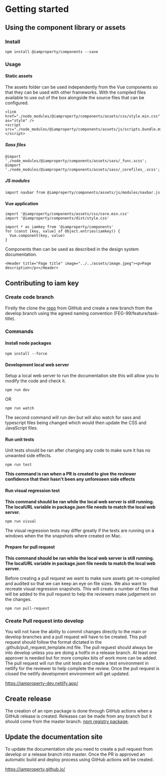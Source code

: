 
# Getting started

## Using the component library or assets

### Install
```
npm install @iamproperty/components --save
```

### Usage

#### Static assets
The assets folder can be used independently from the Vue components so that they can be used with other frameworks. With the compiled files available to use out of the box alongside the source files that can be configured.
```
<link href="./node_modules/@iamproperty/components/assets/css/style.min.css" as="style" />
<script src="./node_modules/@iamproperty/components/assets/js/scripts.bundle.min.js"></script>
```

##### Sass files
```
@import './node_modules/@iamproperty/components/assets/sass/_func.scss';
@import './node_modules/@iamproperty/components/assets/sass/_corefiles_.scss';
```
##### JS modules
```
import navbar from @iamproperty/components/assets/js/modules/navbar.js
```

#### Vue application
```
import '@iamproperty/components/assets/css/core.min.css'
import '@iamproperty/components/dist/style.css'

import * as iamkey from '@iamproperty/components'
for (const [key, value] of Object.entries(iamkey)) {
  Vue.component(key, value)
}
```
Components then can be used as described in the design system documentation.
```
<Header title="Page title" image="../../assets/image.jpeg"><p>Page description</p></Header>
```

## Contributing to iam key

### Create code branch
Firstly the clone the [repo](https://github.com/iamproperty/iamproperty.github.io) from GitHub and create a new branch from the develop branch using the agreed naming convention (FEG-99/feature/task-title).

### Commands

#### Install node packages
```
npm install --force
```

#### Development local web server

Setup a local web server to run the documentation site this will allow you to modify the code and check it.

```
npm run dev 
```
OR
```
npm run watch
```
The second command will run dev but will also watch for sass and typescript files being changed which would then update the CSS and JavaScript files.

#### Run unit tests
Unit tests should be ran after changing any code to make sure it has no unwanted side effects.
```
npm run test
```
**This command is ran when a PR is created to give the reviewer confidence that their hasn't been any unforeseen side effects**
 
#### Run visual regression test
**This command should be ran while the local web server is still running. The localURL variable in package.json file needs to match the local web server.**
```
npm run visual
```
The visual regression tests may differ greatly if the tests are running on a windows when the the snapshots where created on Mac.
  
#### Prepare for pull request
**This command should be ran while the local web server is still running. The localURL variable in package.json file needs to match the local web server.**

Before creating a pull request we want to make sure assets get re-compiled and audited so that we can keep an eye on file sizes. We also want to recreate visual regression snapshots. This will create a number of files that will be added to the pull request to help the reviewers make judgement on the changes.

```
npm run pull-request
```

### Create Pull request into develop
You will not have the ability to commit changes directly to the main or develop branches and a pull request will have to be created. This pull request should follow the format dictated in the .github/pull_request_template.md file. The pull reguest should always be into develop unless you are doing a hotfix in a release branch. At least one approver is needed but for more complex bits of work more can be added. The pull request will run the unit tests and create a test environment in netlify for the reviewer to help complete the review. Once the pull request is closed the netlify development environment will get updated.

https://iamproperty-dev.netlify.app/ 

## Create release
The creation of an npm package is done through GitHub actions when a GitHub release is created. Releases can be made from any branch but it should come from the master branch.
<a  href="https://www.npmjs.com/package/@iamproperty/components"  target="_blank">npm registry package</a>.

## Update the documentation site
To update the documentation site you need to create a pull request from develop or a release branch into master. Once the PR is approved an automatic build and deploy process using GitHub actions will be created.

https://iamproperty.github.io/